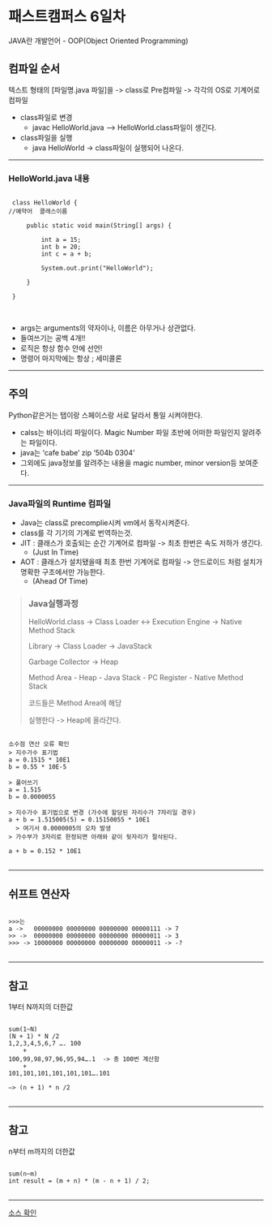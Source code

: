 # 패스트캠퍼스 6일차
JAVA란 개발언어 - OOP(Object Oriented Programming)

## 컴파일 순서
텍스트 형태의 [파일명.java 파일]을 -> class로 Pre컴파일 -> 각각의 OS로 기계어로 컴파일

* class파일로 변경
  * javac HelloWorld.java —> HelloWorld.class파일이 생긴다.
* class파일을 실행
  * java HelloWorld -> class파일이 실행되어 나온다.
* * *
### HelloWorld.java 내용
<pre>
<code>
 class HelloWorld {
//예약어  클래스이름

     public static void main(String[] args) {

         int a = 15;
         int b = 20;
         int c = a + b;

         System.out.print("HelloWorld");

     }

 }
 </code>
 </pre>
* args는 arguments의 약자이나, 이름은 아무거나 상관없다.
* 들여쓰기는 공백 4개!!
* 로직은 항상 함수 안에 선언!
* 명령어 마지막에는 항상 ; 세미콜론

* * *
## 주의 
Python같은거는 탭이랑 스페이스랑 서로 달라서 통일 시켜야한다.

* calss는 바이너리 파일이다. Magic Number 파일 초반에 어떠한 파일인지 알려주는 파일이다.
* java는 ‘cafe babe’ zip ‘504b 0304’
* 그외에도 java정보를 알려주는 내용을 magic number, minor version등 보여준다.
* * *

### Java파일의 Runtime 컴파일
* Java는 class로 precomplie시켜 vm에서 동작시켜준다.
* class를 각 기기의 기계로 번역하는것.
* JIT : 클래스가 호출되는 순간 기계어로 컴파일 -> 최초 한번은 속도 저하가 생긴다.
  * (Just In Time)
* AOT : 클래스가 설치됐을때 최초 한번 기계어로 컴파일 -> 안드로이드 처럼 설치가 명확한 구조에서만 가능한다.
  * (Ahead Of Time)

> ### Java실행과정
>  HelloWorld.class -> Class Loader <-> Execution Engine -> Native Method Stack
>
>  Library -> Class Loader -> JavaStack
>
>  Garbage Collector -> Heap
>
>  Method Area - Heap - Java Stack - PC Register - Native Method Stack
>
> 코드들은 Method Area에 해당
>
> 실행한다 -> Heap에 올라간다.


<pre>
<code>
소수점 연산 오류 확인
> 지수가수 표기법
a = 0.1515 * 10E1
b = 0.55 * 10E-5

> 풀어쓰기
a = 1.515
b = 0.0000055

> 지수가수 표기법으로 변경 (가수에 할당된 자리수가 7자리일 경우)
a + b = 1.515005(5) = 0.15150055 * 10E1
  > 여기서 0.0000005의 오차 발생
> 가수부가 3자리로 한정되면 아래와 같이 뒷자리가 절삭된다.

a + b = 0.152 * 10E1
</code>
</pre>
* * *
## 쉬프트 연산자
<pre>
<code>
>>>는 
a ->   00000000 00000000 00000000 00000111 -> 7
>> ->  00000000 00000000 00000000 00000011 -> 3
>>> -> 10000000 00000000 00000000 00000011 -> -?
</code>
</pre>
* * *
## 참고
1부터 N까지의 더한값
<pre>
<code>
sum(1~N)
(N + 1) * N /2
1,2,3,4,5,6,7 …. 100
    +
100,99,98,97,96,95,94….1  -> 총 100번 계산함
    +
101,101,101,101,101,101….101

—> (n + 1) * n /2
</code>
</pre>
* * *
## 참고 
n부터 m까지의 더한값
<pre>
<code>
sum(n~m)
int result = (m + n) * (m - n + 1) / 2;
</code>
</pre>
* * *
[소스 확인](https://github.com/timejp/FAST/blob/master/Camp6day/HelloWorld.java)
